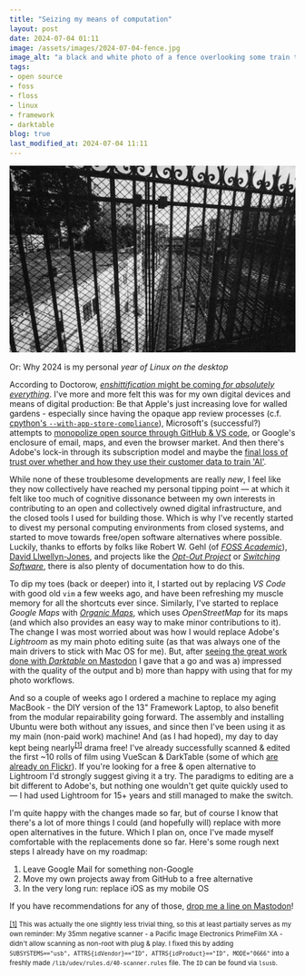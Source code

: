 ```yaml
---
title: "Seizing my means of computation"
layout: post
date: 2024-07-04 01:11
image: /assets/images/2024-07-04-fence.jpg
image_alt: "a black and white photo of a fence overlooking some train tracks"
tags: 
- open source
- foss 
- floss 
- linux
- framework
- darktable
blog: true
last_modified_at: 2024-07-04 11:11
---
```


[![a black and white photo of a fence overlooking some train tracks](/assets/images/2024-07-04-fence.jpg)](/assets/images/2024-07-04-fence.jpg)

Or: Why 2024 is my personal _year of Linux on the desktop_

According to Doctorow, [_enshittification_ might be coming _for absolutely everything_](https://en.wikipedia.org/wiki/Enshittification).
I've more and more felt this was for my own digital devices and means of digital production: Be that Apple's just increasing love for walled gardens - especially since having the opaque app review processes (c.f. [cpython's `--with-app-store-compliance`](https://github.com/python/cpython/pull/120984)), Microsoft's (successful?) attempts to [monopolize open source through GitHub & VS code](https://ghuntley.com/fracture/), or Google's enclosure of email, maps, and even the browser market. 
And then there's Adobe's lock-in through its subscription model and maybe the [final loss of trust over whether and how they use their customer data to train 'AI'](https://www.theverge.com/2024/6/7/24173838/adobe-tos-update-firefly-generative-ai-trust).

While none of these troublesome developments are really _new_, I feel like they now collectively have reached my personal tipping point — at which it felt like too much of cognitive dissonance between my own interests in contributing to an open and collectively owned digital infrastructure, and the closed tools I used for building those. 
Which is why I've recently started to divest my personal computing environments from closed systems, and started to move towards free/open software alternatives where possible.
Luckily, thanks to efforts by folks like Robert W. Gehl (of [_FOSS Academic_](https://fossacademic.tech/)), [David Llwellyn-Jones](https://www.flypig.co.uk/blog), and projects like the [_Opt-Out Project_](https://www.optoutproject.net/) or [_Switching Software_](https://switching.software/), there is also plenty of documentation how to do this. 

To dip my toes (back or deeper) into it, I started out by replacing _VS Code_ with good old `vim` a few weeks ago, and have been refreshing my muscle memory for all the shortcuts ever since. 
Similarly, I've started to replace _Google Maps_ with [_Organic Maps_](https://organicmaps.app/), which uses _OpenStreetMap_ for its maps (and which also provides an easy way to make minor contributions to it). 
The change I was most worried about was how I would replace Adobe's _Lightroom_ as my main photo editing suite (as that was always one of the main drivers to stick with Mac OS for me). 
But, after [seeing the great work done with _Darktable_ on Mastodon](https://mastodon.social/@darktable) I gave that a go and was a) impressed with the quality of the output and b) more than happy with using that for my photo workflows.

<p id='fn1-anchor'> 
And so a couple of weeks ago I ordered a machine to replace my aging MacBook - the DIY version of the 13" Framework Laptop, to also benefit from the modular repairability going forward. 
The assembly and installing Ubuntu were both without any issues, and since then I've been using it as my main (non-paid work) machine! 
And (as I had hoped), my day to day kept being nearly<sup><a href="#fn1">[1]</a></sup> drama free!
I've already successfully scanned & edited the first ~10 rolls of film using VueScan & DarkTable (some of which <a href="https://www.flickr.com/photos/gedankenstuecke/">are already on Flickr</a>).
If you're looking for a free & open alternative to Lightroom I'd strongly suggest giving it a try. 
The paradigms to editing are a bit different to Adobe's, but nothing one wouldn't get quite quickly used to — I had used Lightroom for 15+ years and still managed to make the switch.
</p> 

I'm quite happy with the changes made so far, but of course I know that there's a lot of more things I could (and hopefully will) replace with more open alternatives in the future. 
Which I plan on, once I've made myself comfortable with the replacements done so far. Here's some rough next steps I already have on my roadmap:

1. Leave Google Mail for something non-Google
2. Move my own projects away from GitHub to a free alternative
3. In the very long run: replace iOS as my mobile OS

If you have recommendations for any of those, [drop me a line on Mastodon](https://scholar.social/@gedankenstuecke)!

<p id='fn1'>
<small>
<a href="#fn1-anchor">[1]</a> This was actually the one slightly less trivial thing, so this at least partially serves as my own reminder: My 35mm negative scanner - a Pacific Image Electronics PrimeFilm XA - didn't allow scanning as non-root with plug & play. I fixed this by adding <code>SUBSYSTEMS=="usb", ATTRS{idVendor}=="ID", ATTRS{idProduct}=="ID", MODE="0666"</code> into a freshly made <code>/lib/udev/rules.d/40-scanner.rules</code> file. The <code>ID</code> can be found via <code>lsusb</code>.
</small>
</p>
